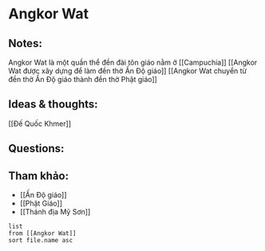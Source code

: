 # Angkor Wat

## Notes:
Angkor Wat là một quần thể đền đài tôn giáo nằm ở [[Campuchia]]
[[Angkor Wat được xây dựng để làm đền thờ Ấn Độ giáo]]
[[Angkor Wat chuyển từ đền thờ Ấn Độ giáo thành đền thờ Phật giáo]]

## Ideas & thoughts:
[[Đế Quốc Khmer]]

## Questions:


## Tham khảo:
- [[Ấn Độ giáo]]
- [[Phật Giáo]]
- [[Thánh địa Mỹ Sơn]]
```dataview
list
from [[Angkor Wat]]
sort file.name asc
```